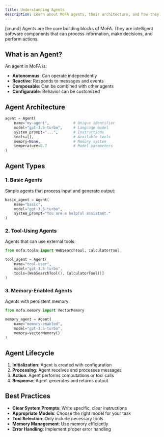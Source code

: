 ```yaml
---
title: Understanding Agents
description: Learn about MoFA agents, their architecture, and how they work
---
```


[cn.md]
Agents are the core building blocks of MoFA. They are intelligent software components that can process information, make decisions, and perform actions.

## What is an Agent?

An agent in MoFA is:

- **Autonomous**: Can operate independently
- **Reactive**: Responds to messages and events
- **Composable**: Can be combined with other agents
- **Configurable**: Behavior can be customized

## Agent Architecture

```python
agent = Agent(
    name="my-agent",           # Unique identifier
    model="gpt-3.5-turbo",     # Language model
    system_prompt="...",       # Instructions
    tools=[],                  # Available tools
    memory=None,               # Memory system
    temperature=0.7            # Model parameters
)
```

## Agent Types

### 1. Basic Agents
Simple agents that process input and generate output:

```python
basic_agent = Agent(
    name="basic",
    model="gpt-3.5-turbo",
    system_prompt="You are a helpful assistant."
)
```

### 2. Tool-Using Agents
Agents that can use external tools:

```python
from mofa.tools import WebSearchTool, CalculatorTool

tool_agent = Agent(
    name="tool-user",
    model="gpt-3.5-turbo", 
    tools=[WebSearchTool(), CalculatorTool()]
)
```

### 3. Memory-Enabled Agents
Agents with persistent memory:

```python
from mofa.memory import VectorMemory

memory_agent = Agent(
    name="memory-enabled",
    model="gpt-3.5-turbo",
    memory=VectorMemory()
)
```

## Agent Lifecycle

1. **Initialization**: Agent is created with configuration
2. **Processing**: Agent receives and processes messages
3. **Action**: Agent performs computations or tool calls
4. **Response**: Agent generates and returns output

## Best Practices

- **Clear System Prompts**: Write specific, clear instructions
- **Appropriate Models**: Choose the right model for your task
- **Tool Selection**: Only include necessary tools
- **Memory Management**: Use memory efficiently
- **Error Handling**: Implement proper error handling

